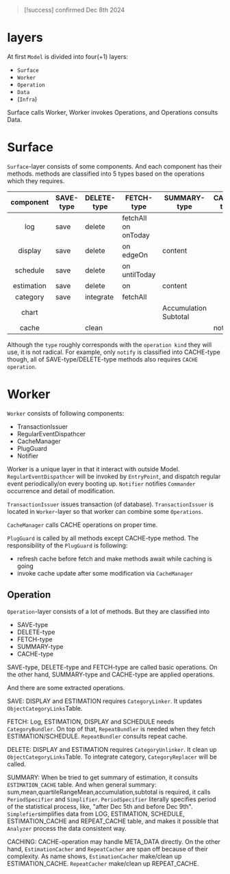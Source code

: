 
> [!success] confirmed
> Dec 8th 2024

# layers

At first `Model` is divided into four(+1) layers:

- `Surface`
- `Worker`
- `Operation`
- `Data`
- (`Infra`)

Surface calls Worker, Worker invokes Operations, and Operations consults Data.
# Surface

`Surface`-layer consists of some components. And each component has their methods.
methods are classified into 5 types based on the operations which they requires.

| component  | SAVE-type | DELETE-type | FETCH-type                | SUMMARY-type             | CACHE-type |
| :--------: | --------- | ----------- | ------------------------- | ------------------------ | ---------- |
|    log     | save      | delete      | fetchAll<br>on<br>onToday |                          |            |
|  display   | save      | delete      | on<br>edgeOn              | content                  |            |
|  schedule  | save      | delete      | on<br>untilToday          |                          |            |
| estimation | save      | delete      | on                        | content                  |            |
|  category  | save      | integrate   | fetchAll                  |                          |            |
|   chart    |           |             |                           | Accumulation<br>Subtotal |            |
|   cache    |           | clean       |                           |                          | notify     |

Although the `type` roughly corresponds with the `operation kind` they will use, it is not radical. For example, only `notify` is classified into CACHE-type though, all of SAVE-type/DELETE-type methods also requires `CACHE operation`.

# Worker

`Worker` consists of following components:

- TransactionIssuer
- RegularEventDispathcer
- CacheManager
- PlugGuard
- Notifier

Worker is a unique layer in that it interact with outside Model.
`RegularEventDispathcer` will be invoked by `EntryPoint`, and dispatch regular event periodically/on every booting up.
`Notifier` notifies `Commander` occurrence and detail of modification.

`TransactionIssuer` issues transaction (of database). `TransactionIssuer` is located in `Worker`-layer so that worker can combine some `Operations`.

`CacheManager` calls CACHE operations on proper time.

`PlugGuard` is called by all methods except CACHE-type method. The responsibility of the `PlugGuard` is following:

- refresh cache before fetch and make methods await while caching is going
- invoke cache update after some modification via `CacheManager`

## Operation

`Operation`-layer consists of a lot of methods. But they are classified into

- SAVE-type
- DELETE-type
- FETCH-type
- SUMMARY-type
- CACHE-type

SAVE-type, DELETE-type and FETCH-type are called basic operations.
On the other hand, SUMMARY-type and CACHE-type are applied operations.

And there are some extracted operations.

SAVE: 
DISPLAY and ESTIMATION requires `CategoryLinker`. It updates `ObjectCategoryLinks`Table.

FETCH: 
Log, ESTIMATION, DISPLAY and SCHEDULE needs `CategoryBundler`. On top of that, `RepeatBundler` is needed when they fetch ESTIMATION/SCHEDULE. `RepeatBundler` consults repeat cache.

DELETE:
DISPLAY and ESTIMATION requires `CategoryUnlinker`. It clean up `ObjectCategoryLinks`Table. To integrate category, `CategoryReplacer` will be called.

SUMMARY:
When be tried to get summary of estimation, it consults `ESTIMATION_CACHE` table. And when general summary: sum,mean,quartileRangeMean,accumulation,subtotal is required, it calls `PeriodSpecifier` and `Simplifier`. `PeriodSpecifier` literally specifies period of the statistical process, like, "after Dec 5th and before Dec 9th". `Simplefier`simplifies data from LOG, ESTIMATION, SCHEDULE, ESTIMATION_CACHE and REPEAT_CACHE table, and makes it possible that `Analyzer` process the data consistent way.

CACHING:
CACHE-operation may handle META_DATA directly. On the other hand, `EstimationCacher` and `RepeatCacher` are span off because of their complexity. As name shows, `EstimationCacher` make/clean up ESTIMATION_CACHE. `RepeatCacher` make/clean up REPEAT_CACHE.